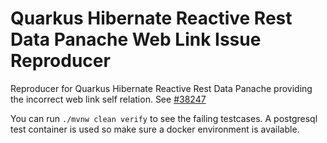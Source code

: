 # Quarkus Hibernate Reactive Rest Data Panache Web Link Issue Reproducer

Reproducer for Quarkus Hibernate Reactive Rest Data Panache providing the incorrect web link self relation. See 
[#38247](https://github.com/quarkusio/quarkus/issues/38247)

You can run `./mvnw clean verify` to see the failing testcases. A postgresql test container is used so make sure
a docker environment is available.
